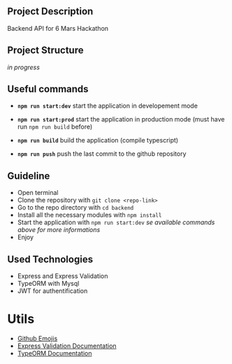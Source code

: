 ## **Project Description**

Backend API for 6 Mars Hackathon

## **Project Structure**

_in progress_

## **Useful commands**

- **`npm run start:dev`** start the application in developement mode

- **`npm run start:prod`** start the application in production mode (must have run `npm run build` before)

- **`npm run build`** build the application (compile typescript)

- **`npm run push`** push the last commit to the github repository

## **Guideline**

- Open terminal
- Clone the repository with `git clone <repo-link>`
- Go to the repo directory with `cd backend`
- Install all the necessary modules with `npm install`
- Start the application with `npm run start:dev` _se available commands above for more informations_
- Enjoy

## **Used Technologies**

- Express and Express Validation
- TypeORM with Mysql
- JWT for authentification

# **Utils**

- [Github Emojis](https://gist.github.com/parmentf/035de27d6ed1dce0b36a)
- [Express Validation Documentation](https://express-validator.github.io/docs/)
- [TypeORM Documentation](https://typeorm.io/)

